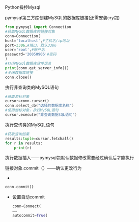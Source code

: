 Python操控Mysql

pymysql第三方库创建MySQL的数据库链接(还需安装cry包)

```python
from pymysql import Connection
#获取MySQL数据库的链接对象
conn=Connection(
host='localhost',#主机名/ip地址
port=3306,#端口，默认3306
user='root',#账户名
password='20050906'#密码
)
#打印MySQl数据库软件信息
print(conn.get_server_info())
#关闭数据库链接
conn.close()
```

执行非查询类的MySQL语句

```python
#获取游标对象
cursor=conn.cursor()
conn.select_db("选择的数据库名称")
#使用游标对象，执行MySQL语句
cursor.execute("非查询数据SQL语句")
```

执行查询类的MySQL语句

```python
#获取查询结果
results:tuple=cursor.fetchall()
for r in results:
    print(r)
```

执行数据插入——pymysql包默认数据修改需要经过确认后才能执行

链接对象.commit（）——确认更改行为

+ 

```python
conn.commit()
```

+ 设置自动commit

	```python
	conn=Connect(
	……
	autocommit=True)
	```

	
